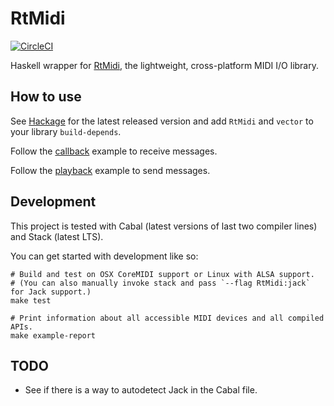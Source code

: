 # RtMidi

[![CircleCI](https://circleci.com/gh/riottracker/RtMidi/tree/master.svg?style=svg)](https://circleci.com/gh/riottracker/RtMidi/tree/master)

Haskell wrapper for [RtMidi](http://www.music.mcgill.ca/~gary/rtmidi/), the lightweight, cross-platform MIDI I/O library.

## How to use

See [Hackage](https://hackage.haskell.org/package/RtMidi) for the latest released version and add `RtMidi` and `vector` to your library `build-depends`.

Follow the [callback](https://github.com/riottracker/RtMidi/blob/master/examples/callback.hs) example to receive messages.

Follow the [playback](https://github.com/riottracker/RtMidi/blob/master/examples/playback.hs) example to send messages.

## Development

This project is tested with Cabal (latest versions of last two compiler lines) and Stack (latest LTS).

You can get started with development like so:

    # Build and test on OSX CoreMIDI support or Linux with ALSA support.
    # (You can also manually invoke stack and pass `--flag RtMidi:jack` for Jack support.)
    make test

    # Print information about all accessible MIDI devices and all compiled APIs.
    make example-report

## TODO

* See if there is a way to autodetect Jack in the Cabal file.
